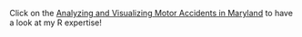 Click on the [Analyzing and Visualizing Motor Accidents in Maryland](https://github.com/Rindhujatreesa/Data_Analysis_and_Visualization_with_R/tree/main/Analyzing_and_Visualizing_Motor_Accidents_in_Maryland) to have a look at my R expertise! 
